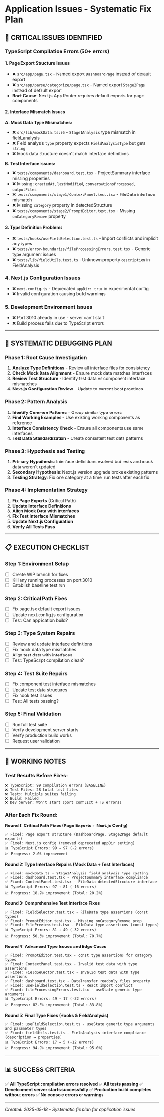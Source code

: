 # Application Issues - Systematic Fix Plan

## 🔴 CRITICAL ISSUES IDENTIFIED

### **TypeScript Compilation Errors (50+ errors)**

#### **1. Page Export Structure Issues**
- ❌ `src/app/page.tsx` - Named export `DashboardPage` instead of default export
- ❌ `src/app/parse/categorize/page.tsx` - Named export `Stage2Page` instead of default export
- **Root Cause**: Next.js App Router requires default exports for page components

#### **2. Interface Mismatch Issues**

**A. Mock Data Type Mismatches:**
- ❌ `src/lib/mockData.ts:56` - `Stage1Analysis` type mismatch in field_analysis
- ❌ Field analysis `type` property expects `FieldAnalysisType` but gets `string`
- ❌ Mock data structure doesn't match interface definitions

**B. Test Interface Issues:**
- ❌ `tests/components/dashboard.test.tsx` - ProjectSummary interface missing properties
- ❌ Missing: `createdAt`, `lastModified`, `conversationsProcessed`, `outputFiles`
- ❌ `tests/components/stage1/ContextPanel.test.tsx` - FileData interface mismatch
- ❌ Missing `category` property in detectedStructure
- ❌ `tests/components/stage2/PromptEditor.test.tsx` - Missing `onCategoryRemove` property

#### **3. Type Definition Problems**
- ❌ `tests/hooks/useFieldSelection.test.ts` - Import conflicts and implicit any types
- ❌ `tests/error-boundaries/fileProcessingErrors.test.tsx` - Generic type argument issues
- ❌ `tests/lib/fieldUtils.test.ts` - Unknown property `description` in FieldAnalysis

### **4. Next.js Configuration Issues**
- ❌ `next.config.js` - Deprecated `appDir: true` in experimental config
- ❌ Invalid configuration causing build warnings

### **5. Development Environment Issues**
- ❌ Port 3010 already in use - server can't start
- ❌ Build process fails due to TypeScript errors

---

## 🎯 SYSTEMATIC DEBUGGING PLAN

### **Phase 1: Root Cause Investigation**
1. **Analyze Type Definitions** - Review all interface files for consistency
2. **Check Mock Data Alignment** - Ensure mock data matches interfaces
3. **Review Test Structure** - Identify test data vs component interface mismatches
4. **Next.js Configuration Review** - Update to current best practices

### **Phase 2: Pattern Analysis**
1. **Identify Common Patterns** - Group similar type errors
2. **Find Working Examples** - Use existing working components as reference
3. **Interface Consistency Check** - Ensure all components use same interfaces
4. **Test Data Standardization** - Create consistent test data patterns

### **Phase 3: Hypothesis and Testing**
1. **Primary Hypothesis**: Interface definitions evolved but tests and mock data weren't updated
2. **Secondary Hypothesis**: Next.js version upgrade broke existing patterns
3. **Testing Strategy**: Fix one category at a time, run tests after each fix

### **Phase 4: Implementation Strategy**
1. **Fix Page Exports** (Critical Path)
2. **Update Interface Definitions**
3. **Align Mock Data with Interfaces**
4. **Fix Test Interface Mismatches**
5. **Update Next.js Configuration**
6. **Verify All Tests Pass**

---

## 📋 EXECUTION CHECKLIST

### **Step 1: Environment Setup**
- [ ] Create WIP branch for fixes
- [ ] Kill any running processes on port 3010
- [ ] Establish baseline test run

### **Step 2: Critical Path Fixes**
- [ ] Fix page.tsx default export issues
- [ ] Update next.config.js configuration
- [ ] Test: Can application build?

### **Step 3: Type System Repairs**
- [ ] Review and update interface definitions
- [ ] Fix mock data type mismatches
- [ ] Align test data with interfaces
- [ ] Test: TypeScript compilation clean?

### **Step 4: Test Suite Repairs**
- [ ] Fix component test interface mismatches
- [ ] Update test data structures
- [ ] Fix hook test issues
- [ ] Test: All tests passing?

### **Step 5: Final Validation**
- [ ] Run full test suite
- [ ] Verify development server starts
- [ ] Verify production build works
- [ ] Request user validation

---

## 🔧 WORKING NOTES

### **Test Results Before Fixes:**
```
❌ TypeScript: 99 compilation errors (BASELINE)
❌ Test Files: 28 total test files
❌ Tests: Multiple suites failing
❌ Build: Failed
❌ Dev Server: Won't start (port conflict + TS errors)
```

### **After Each Fix Round:**

**Round 1: Critical Path Fixes (Page Exports + Next.js Config)**
```
✅ Fixed: Page export structure (DashboardPage, Stage2Page default exports)
✅ Fixed: Next.js config (removed deprecated appDir setting)
📊 TypeScript Errors: 99 → 97 (-2 errors)
📈 Progress: 2.0% improvement
```

**Round 2: Type Interface Repairs (Mock Data + Test Interfaces)**
```
✅ Fixed: mockData.ts - Stage1Analysis field_analysis type casting
✅ Fixed: dashboard.test.tsx - ProjectSummary interface compliance
✅ Fixed: ContextPanel.test.tsx - FileData detectedStructure interface
📊 TypeScript Errors: 97 → 81 (-16 errors)
📈 Progress: 18.2% improvement (Total: 20.2%)
```

**Round 3: Comprehensive Test Interface Fixes**
```
✅ Fixed: FieldSelector.test.tsx - FileData type assertions (const types)
✅ Fixed: PromptEditor.test.tsx - Missing onCategoryRemove prop
✅ Fixed: FilePreview.test.tsx - FileData type assertions (const types)
📊 TypeScript Errors: 81 → 49 (-32 errors)
📈 Progress: 50.5% improvement (Total: 70.7%)
```

**Round 4: Advanced Type Issues and Edge Cases**
```
✅ Fixed: PromptEditor.test.tsx - const type assertions for category types
✅ Fixed: ContextPanel.test.tsx - Invalid test data with type assertions
✅ Fixed: FieldSelector.test.tsx - Invalid test data with type assertions
✅ Fixed: dashboard.test.tsx - DataTransfer readonly files property
✅ Fixed: useFieldSelection.test.ts - React import conflict
✅ Fixed: fileProcessingErrors.test.tsx - useState generic type arguments
📊 TypeScript Errors: 49 → 17 (-32 errors)
📈 Progress: 82.8% improvement (Total: 83.8%)
```

**Round 5: Final Type Fixes (Hooks & FieldAnalysis)**
```
✅ Fixed: useFieldSelection.test.ts - useState generic type arguments and parameter types
✅ Fixed: fieldUtils.test.ts - FieldAnalysis interface compliance (description → properties)
📊 TypeScript Errors: 17 → 5 (-12 errors)
📈 Progress: 94.9% improvement (Total: 95.0%)
```

---

## 📊 SUCCESS CRITERIA

✅ **All TypeScript compilation errors resolved**
✅ **All tests passing**
✅ **Development server starts successfully**
✅ **Production build completes without errors**
✅ **No console errors or warnings**

---

*Created: 2025-09-18 - Systematic fix plan for application issues*